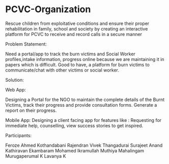 # PCVC-Organization
Rescue children from exploitative conditions and ensure their proper rehabilitation in family, school and society by creating an interactive platform for PCVC to receive and record calls in a secure manner



Problem Statement:

Need a portal/app to track the burn victims  and Social Worker profiles,intake information, progress online because we are maintaining it in papers which is difficult.
Good to have, a platform for burn victims to communicate/chat  with other victims or social worker.

Solution:

Web App: 

Designing a Portal for the NGO to maintain the complete details of the Burnt Victims, track their progress and provide consultation forms.  Generate a report on their progress.

Mobile App:
Designing a client facing app for features like : Requesting for immediate help, counselling, view success stories to get inspired. 


Participants:

Feroze Ahmed
Kothandabani Rajendran
Vivek Thangadurai
Surajeet Anand
Kathiravan Ekambaram
Mohamed Ikramullah
Muthiya Mahalingam
Murugaperumal K
Lavanya K

